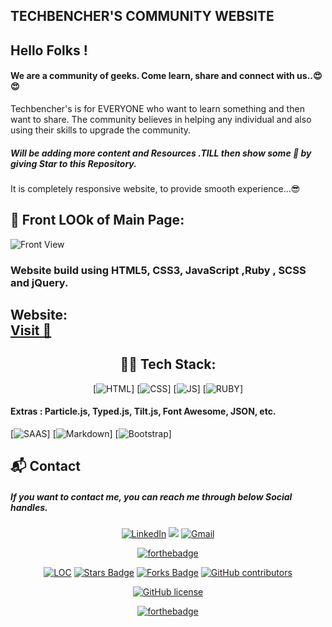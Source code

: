 ## TECHBENCHER'S COMMUNITY WEBSITE 

## Hello Folks !
#### We are a community of geeks. Come learn, share and connect with us..😍😍

 
 Techbencher's is for EVERYONE who want to learn something and then want to share.
  The community believes in helping any individual and also using their skills to upgrade the community. 

   ##### Will be adding more content and Resources .TILL then show some 💖 by giving Star to this Repository.
   
It is completely responsive website, to provide smooth experience...😎  

 


## 🚩 Front LOOk of Main Page:

![Front View](https://github.com/The-Shivam-garg/CollegeCommunity-Website/blob/805af3a7d51d5562add892628b9613c00236ae53/images/front.png)



### Website build using HTML5, CSS3, JavaScript ,Ruby , SCSS and jQuery.

<h2> Website: <BR>
<a href="https://the-shivam-garg.github.io/CollegeCommunity-Website/" target="_blank">Visit 🚀</a>
</h2> 

<div align="center">

## 👨‍💻 Tech Stack:
[![HTML](https://img.shields.io/badge/html5%20-%23E34F26.svg?&style=for-the-badge&logo=html5&logoColor=white)]
[![CSS](https://img.shields.io/badge/css3%20-%231572B6.svg?&style=for-the-badge&logo=css3&logoColor=white)]
[![JS](https://img.shields.io/badge/javascript%20-%23323330.svg?&style=for-the-badge&logo=javascript&logoColor=%23F7DF1E)]
[![RUBY](https://img.shields.io/badge/Ruby-CC342D?style=for-the-badge&logo=ruby&logoColor=white)]

</div>

#### Extras : Particle.js, Typed.js, Tilt.js, Font Awesome, JSON, etc.
[![SAAS](https://img.shields.io/badge/Sass-CC6699?style=for-the-badge&logo=sass&logoColor=white)]
[![Markdown](https://img.shields.io/badge/Markdown-000000?style=for-the-badge&logo=markdown&logoColor=white)]
[![Bootstrap](https://img.shields.io/badge/Bootstrap-563D7C?style=for-the-badge&logo=bootstrap&logoColor=white)]

<h2>📬 Contact</h2>

##### If you want to contact me, you can reach me through below Social handles.

<div align="center">


<a  href="https://www.linkedin.com/in/shivam-garg-15675720a/" target="_blank"><img alt="LinkedIn" src="https://img.shields.io/badge/linkedin%20-%230077B5.svg?&style=for-the-badge&logo=linkedin&logoColor=white" /></a>
<a href="https://twitter.com/Shivams_twt" target="_blank"><img src="https://img.shields.io/badge/twitter-%2300acee.svg?&style=for-the-badge&logo=twitter&logoColor=white&alt=twitter" /></a>
<a href="mailto:shivanshagarwal2020@gmail.com"><img  alt="Gmail" src="https://img.shields.io/badge/Gmail-D14836?style=for-the-badge&logo=gmail&logoColor=white" />

</div>


<div align="center">
 
[![forthebadge](https://forthebadge.com/images/badges/built-by-developers.svg)](https://forthebadge.com)


</div>

<div align="center">

<a href="https://github.com/The-Shivam-garg/CollegeCommunity-Website"><img src="https://sloc.xyz/github/The-Shivam-garg/CollegeCommunity-Website"  alt="LOC" /></a>
<a href="https://github.com/The-Shivam-garg/CollegeCommunity-Website"><img src="https://img.shields.io/github/stars/The-Shivam-garg/CollegeCommunity-Website" alt="Stars Badge" /></a>
<a href="https://github.com/The-Shivam-garg/CollegeCommunity-Website/network/members"><img src="https://img.shields.io/github/forks/The-Shivam-garg/CollegeCommunity-Website" alt="Forks Badge" /></a>
<a href="https://github.com/The-Shivam-garg/CollegeCommunity-Website/graphs/contributors"><img alt="GitHub contributors" src="https://img.shields.io/github/contributors/The-Shivam-garg/CollegeCommunity-Website?color=2b9348" ></a>

[![GitHub license](https://img.shields.io/github/license/The-Shivam-garg/CollegeCommunity-Website?logo=github)](https://github.com/The-Shivam-garg/CollegeCommunity-Website/blob/master/LICENSE)

[![forthebadge](https://forthebadge.com/images/badges/built-with-love.svg)](https://forthebadge.com)
</div>
